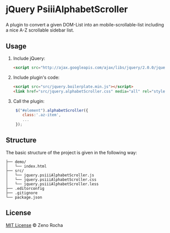 # jQuery PsiiiAlphabetScroller

###

A plugin to convert a given DOM-List into an mobile-scrollable-list including a nice A-Z scrollable sidebar list.

## Usage

1. Include jQuery:

	```html
	<script src="http://ajax.googleapis.com/ajax/libs/jquery/2.0.0/jquery.min.js"></script>
	```

2. Include plugin's code:

	```html
	<script src="src/jquery.boilerplate.min.js"></script>
	<link href="src/jquery.alphabetScroller.css" media="all" rel="stylesheet"/>
	```

3. Call the plugin:

	```javascript
	 $("#element").alphabetScroller({
	 	class:'.az-item',
	 	...
	 });
	```

## Structure

The basic structure of the project is given in the following way:

```
├── demo/
│   └── index.html
├── src/
│   └── jquery.psiiiAlphabetScroller.js
│   └── jquery.psiiiAlphabetScroller.css
│   └── jquery.psiiiAlphabetScroller.less
├── .editorconfig
├── .gitignore
└── package.json
```

## License

[MIT License](http://zenorocha.mit-license.org/) © Zeno Rocha
